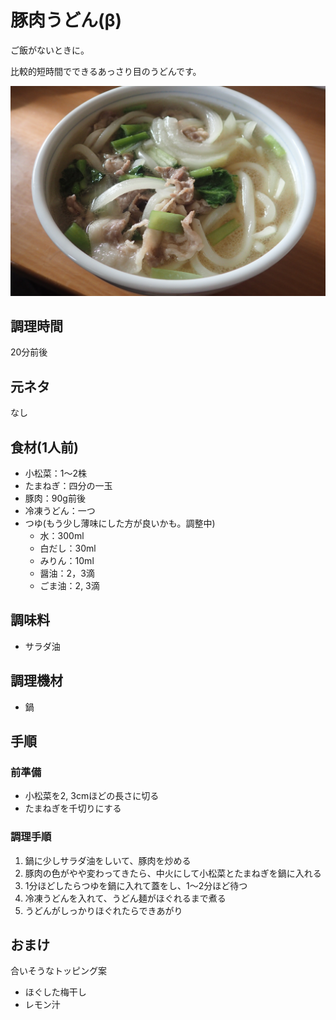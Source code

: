 # 豚肉うどん(β)

ご飯がないときに。

比較的短時間でできるあっさり目のうどんです。

![調理写真](豚肉うどん.jpg)

## 調理時間

20分前後

## 元ネタ

なし

## 食材(1人前)

* 小松菜：1～2株
* たまねぎ：四分の一玉
* 豚肉：90g前後
* 冷凍うどん：一つ
* つゆ(もう少し薄味にした方が良いかも。調整中)
  * 水：300ml
  * 白だし：30ml
  * みりん：10ml
  * 醤油：2，3滴
  * ごま油：2, 3滴

## 調味料

* サラダ油

## 調理機材

* 鍋

## 手順

### 前準備

* 小松菜を2, 3cmほどの長さに切る
* たまねぎを千切りにする

### 調理手順

1. 鍋に少しサラダ油をしいて、豚肉を炒める
1. 豚肉の色がやや変わってきたら、中火にして小松菜とたまねぎを鍋に入れる
1. 1分ほどしたらつゆを鍋に入れて蓋をし、1～2分ほど待つ
1. 冷凍うどんを入れて、うどん麺がほぐれるまで煮る
1. うどんがしっかりほぐれたらできあがり

## おまけ

合いそうなトッピング案

* ほぐした梅干し
* レモン汁